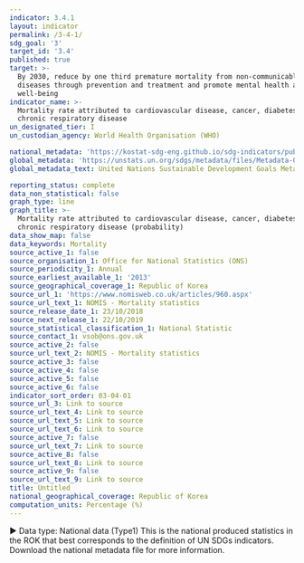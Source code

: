 ```yaml
---
indicator: 3.4.1
layout: indicator
permalink: /3-4-1/
sdg_goal: '3'
target_id: '3.4'
published: true
target: >-
  By 2030, reduce by one third premature mortality from non-communicable
  diseases through prevention and treatment and promote mental health and
  well-being
indicator_name: >-
  Mortality rate attributed to cardiovascular disease, cancer, diabetes or
  chronic respiratory disease
un_designated_tier: I
un_custodian_agency: World Health Organisation (WHO)

national_metadata: 'https://kostat-sdg-eng.github.io/sdg-indicators/public/Metadata-03-04-01_ENG.pdf'
global_metadata: 'https://unstats.un.org/sdgs/metadata/files/Metadata-03-04-01.pdf'
global_metadata_text: United Nations Sustainable Development Goals Metadata (PDF 72.6 KB)

reporting_status: complete
data_non_statistical: false
graph_type: line
graph_title: >-
  Mortality rate attributed to cardiovascular disease, cancer, diabetes or
  chronic respiratory disease (probability)
data_show_map: false
data_keywords: Mortality
source_active_1: false
source_organisation_1: Office for National Statistics (ONS)
source_periodicity_1: Annual
source_earliest_available_1: '2013'
source_geographical_coverage_1: Republic of Korea
source_url_1: 'https://www.nomisweb.co.uk/articles/960.aspx'
source_url_text_1: NOMIS - Mortality statistics
source_release_date_1: 23/10/2018
source_next_release_1: 22/10/2019
source_statistical_classification_1: National Statistic
source_contact_1: vsob@ons.gov.uk
source_active_2: false
source_url_text_2: NOMIS - Mortality statistics
source_active_3: false
source_active_4: false
source_active_5: false
source_active_6: false
indicator_sort_order: 03-04-01
source_url_3: Link to source
source_url_text_4: Link to source
source_url_text_5: Link to source
source_url_text_6: Link to source
source_active_7: false
source_url_text_7: Link to source
source_active_8: false
source_url_text_8: Link to source
source_active_9: false
source_url_text_9: Link to source
title: Untitled
national_geographical_coverage: Republic of Korea
computation_units: Percentage (%)
---
```

▶ Data type: National data (Type1) This is the national produced statistics in the ROK that best corresponds to the definition of UN SDGs indicators. Download the national metadata file for more information.



